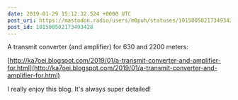 ```yaml
---
date: 2019-01-29 15:12:32.524 +0000 UTC
post_uri: https://mastodon.radio/users/m0puh/statuses/101500502173493428
post_id: 101500502173493428
---
```

A transmit converter (and amplifier) for 630 and 2200 meters:

[http://ka7oei.blogspot.com/2019/01/a-transmit-converter-and-amplifier-for.html](http://ka7oei.blogspot.com/2019/01/a-transmit-converter-and-amplifier-for.html)

I really enjoy this blog. It's always super detailed!


